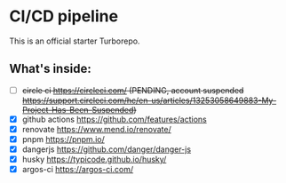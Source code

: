 # CI/CD pipeline

This is an official starter Turborepo.

## What's inside:

- [ ] <del>circle ci https://circleci.com/ (PENDING, account suspended https://support.circleci.com/hc/en-us/articles/13253058649883-My-Project-Has-Been-Suspended)</del>
- [x] github actions https://github.com/features/actions
- [x] renovate https://www.mend.io/renovate/
- [x] pnpm https://pnpm.io/
- [x] dangerjs https://github.com/danger/danger-js
- [x] husky https://typicode.github.io/husky/
- [x] argos-ci https://argos-ci.com/
